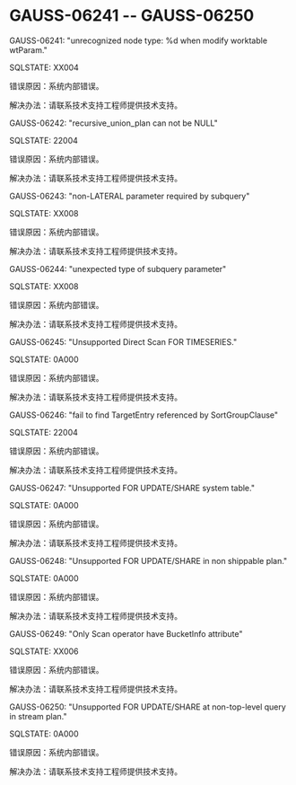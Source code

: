 # GAUSS-06241 -- GAUSS-06250<a name="ZH-CN_TOPIC_0302073511"></a>

GAUSS-06241: "unrecognized node type: %d when modify worktable wtParam."

SQLSTATE: XX004

错误原因：系统内部错误。

解决办法：请联系技术支持工程师提供技术支持。

GAUSS-06242: "recursive\_union\_plan can not be NULL"

SQLSTATE: 22004

错误原因：系统内部错误。

解决办法：请联系技术支持工程师提供技术支持。

GAUSS-06243: "non-LATERAL parameter required by subquery"

SQLSTATE: XX008

错误原因：系统内部错误。

解决办法：请联系技术支持工程师提供技术支持。

GAUSS-06244: "unexpected type of subquery parameter"

SQLSTATE: XX008

错误原因：系统内部错误。

解决办法：请联系技术支持工程师提供技术支持。

GAUSS-06245: "Unsupported Direct Scan FOR TIMESERIES."

SQLSTATE: 0A000

错误原因：系统内部错误。

解决办法：请联系技术支持工程师提供技术支持。

GAUSS-06246: "fail to find TargetEntry referenced by SortGroupClause"

SQLSTATE: 22004

错误原因：系统内部错误。

解决办法：请联系技术支持工程师提供技术支持。

GAUSS-06247: "Unsupported FOR UPDATE/SHARE system table."

SQLSTATE: 0A000

错误原因：系统内部错误。

解决办法：请联系技术支持工程师提供技术支持。

GAUSS-06248: "Unsupported FOR UPDATE/SHARE in non shippable plan."

SQLSTATE: 0A000

错误原因：系统内部错误。

解决办法：请联系技术支持工程师提供技术支持。

GAUSS-06249: "Only Scan operator have BucketInfo attribute"

SQLSTATE: XX006

错误原因：系统内部错误。

解决办法：请联系技术支持工程师提供技术支持。

GAUSS-06250: "Unsupported FOR UPDATE/SHARE at non-top-level query in stream plan."

SQLSTATE: 0A000

错误原因：系统内部错误。

解决办法：请联系技术支持工程师提供技术支持。

